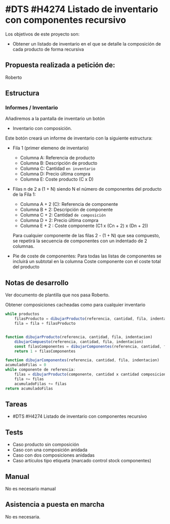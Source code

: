 # #DTS #H4274 Listado de inventario con componentes recursivo

Los objetivos de este proyecto son:
+ Obtener un listado de inventario en el que se detalle la composición de cada producto de forma recursiva

## Propuesta realizada a petición de:
Roberto

## Estructura

### Informes / Inventario
Añadiremos a la pantalla de inventario un botón
+ Inventario con composición.

Este botón creará un informe de inventario con la siguiente estructura:
+ Fila 1 (primer elemeno de inventario)
    + Columna A: Referencia de producto
    + Columna B: Descripción de producto
    + Columna C: Cantidad `en inventario`
    + Columna D: Precio última compra
    + Columna E: Coste producto (C x D)

+ Filas n de 2 a (1 + N) siendo N el número de componentes del producto de la Fila 1:

    + Columna A + 2 (C): Referencia de componente
    + Columna B + 2: Descripción de componente
    + Columna C + 2: Cantidad `de composición`
    + Columna D + 2: Precio última compra
    + Columna E + 2 : Coste componente (C1 x (Cn + 2) x (Dn + 2))

    Para cualquier componente de las filas 2 - (1 + N) que sea compuesto, se repetirá la secuencia de componentes con un indentado de 2 columnas.

+ Pie de coste de componentes: Para todas las listas de componentes se incluirá un subtotal en la columna Coste componente con el coste total del producto


## Notas de desarrollo
Ver documento de plantilla que nos pasa Roberto.

Obtener composiciones cacheadas como para cualquier inventario

```js
while productos
    filasProducto = dibujarProducto(referencia, cantidad, fila, indentacion=0)   
    fila = fila + filasProducto


function dibujarProducto(referencia, cantidad, fila, indentacion)
    dibujarCompuesto(referencia, cantidad, fila, indentacion)
    const filasComponentes = dibujarComponentes(referencia, cantidad, fila + 1, indentacion)
    return 1 + filasComponentes

function dibujarComponentes(referencia, cantidad, fila, indentacion)
acumuladoFilas = 0
while componente de referencia:
    filas = dibujarProducto(componente, cantidad x cantidad composicion, fila, indentacion + 1)
    fila += filas
    acumuladoFilas += filas
return acumuladoFilas

```

## Tareas
* #DTS #H4274 Listado de inventario con componentes recursivo

## Tests
+ Caso producto sin composición
+ Caso con una composición anidada
+ Caso con dos composiciones anidadas
+ Caso artículos tipo etiqueta (marcado control stock componentes)

## Manual
No es necesario manual

## Asistencia a puesta en marcha
No es necesaria.
